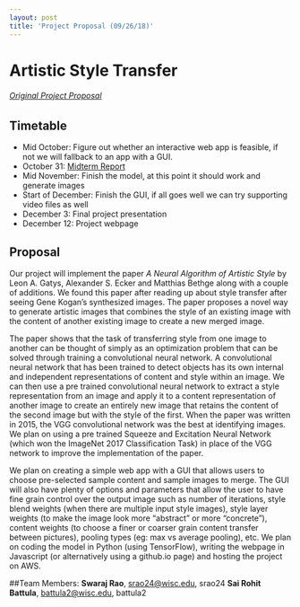```yaml
---
layout: post
title: 'Project Proposal (09/26/18)'
---
```

# Artistic Style Transfer

###### [Original Project Proposal](https://docs.google.com/document/d/1SkfLmti0sP-YI5Gd3YDAnLqvERRPuLpEeC7HIRwHeAY/edit?usp=sharing)

## Timetable
* Mid October: Figure out whether an interactive web app is feasible, if not we will fallback to an app with a GUI.
* October 31: [Midterm Report](swrj.github.io/NeuralStyleTransfer/Report.html)
* Mid November: Finish the model, at this point it should work and generate images
* Start of December: Finish the GUI, if all goes well we can try supporting video files as well
* December 3: Final project presentation
* December 12: Project webpage

## Proposal
Our project will implement the paper *A Neural Algorithm of Artistic Style* by Leon A. Gatys, Alexander S. Ecker and Matthias Bethge along with a couple of additions. We found this paper after reading up about style transfer after seeing Gene Kogan’s synthesized images. The paper proposes a novel way to generate artistic images that combines the style of an existing image with the content of another existing image to create a new merged image. 

The paper shows that the task of transferring style from one image to another can be thought of simply as an optimization problem that can be solved through training a convolutional neural network. A convolutional neural network that has been trained to detect objects has its own internal and independent representations of content and style within an image. We can then use a pre trained convolutional neural network to extract a style representation from an image and apply it to a content representation of another image to create an entirely new image that retains the content of the second image but with the style of the first. When the paper was written in 2015, the VGG convolutional network was the best at identifying images. We plan on using a pre trained Squeeze and Excitation Neural Network (which won the ImageNet 2017 Classification Task) in place of the VGG network to improve the implementation of the paper.

We plan on creating a simple web app with a GUI that allows users to choose pre-selected sample content and sample images to merge. The GUI will also have plenty of options and parameters that allow the user to have fine grain control over the output image such as number of iterations, style blend weights (when there are multiple input style images), style layer weights (to make the image look more “abstract” or more “concrete”), content weights (to choose a finer or coarser grain content transfer between pictures), pooling types (eg: max vs average pooling), etc. We plan on coding the model in Python (using TensorFlow), writing the webpage in Javascript (or alternatively using a github.io page) and hosting the project on AWS.

##Team Members:
**Swaraj Rao**, srao24@wisc.edu, srao24
**Sai Rohit Battula**, battula2@wisc.edu, battula2
